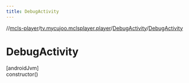```yaml
---
title: DebugActivity
---
```

//[mcls-player](../../../index.html)/[tv.mycujoo.mclsplayer.player](../index.html)/[DebugActivity](index.html)/[DebugActivity](-debug-activity.html)



# DebugActivity



[androidJvm]\
constructor()




